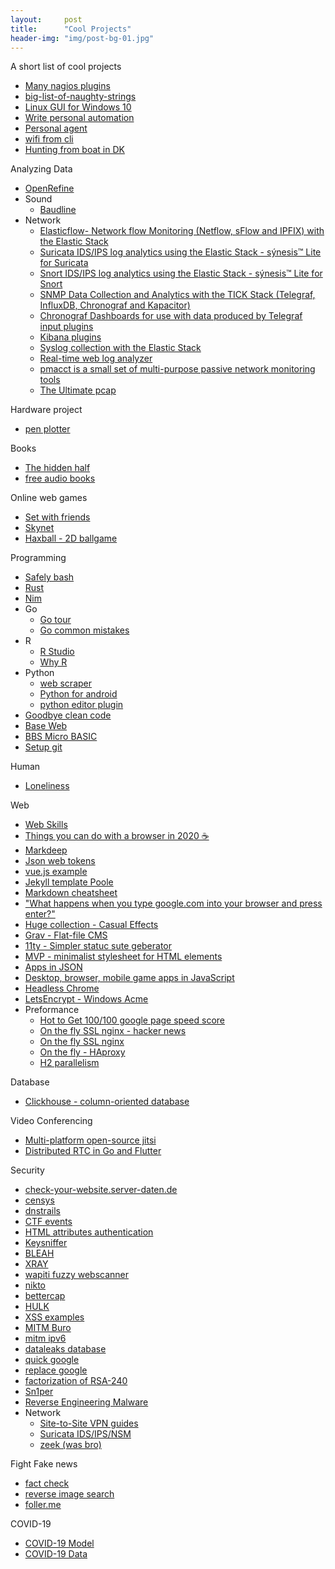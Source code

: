 ```yaml
---
layout:     post
title:      "Cool Projects"
header-img: "img/post-bg-01.jpg"
---
```


A short list of cool projects

  * [Many nagios plugins](https://github.com/HariSekhon/nagios-plugins)
  * [big-list-of-naughty-strings](https://github.com/minimaxir/big-list-of-naughty-strings)
  * [Linux GUI for Windows 10](http://www.starlig.ht/about/)
  * [Write personal automation](http://anotherdevblog.net/posts/part-1-getting-started)
  * [Personal agent](https://github.com/huginn/huginn)
  * [wifi from cli](https://www.linuxuprising.com/2019/11/how-to-show-available-wifi-networks.html?m=1)
  * [Hunting from boat in DK](https://www.nordisk-forum.dk/viewtopic.php?t=50469)
  
Analyzing Data
  * [OpenRefine](https://openrefine.org/)
  * Sound
    * [Baudline](https://www.baudline.com/what_is_baudline.html)
  * Network
    * [Elasticflow- Network flow Monitoring (Netflow, sFlow and IPFIX) with the Elastic Stack](https://github.com/robcowart/elastiflow)
    * [Suricata IDS/IPS log analytics using the Elastic Stack - sýnesis™ Lite for Suricata](https://github.com/robcowart/synesis_lite_suricata)
    * [Snort IDS/IPS log analytics using the Elastic Stack - sýnesis™ Lite for Snort](https://github.com/robcowart/synesis_lite_snort)
    * [SNMP Data Collection and Analytics with the TICK Stack (Telegraf, InfluxDB, Chronograf and Kapacitor)](https://github.com/robcowart/influx_snmp)
    * [Chronograf Dashboards for use with data produced by Telegraf input plugins](https://github.com/robcowart/influx_dashboards)
    * [Kibana plugins](https://github.com/robcowart/kibana_plugins_list)
    * [Syslog collection with the Elastic Stack](https://github.com/robcowart/synesis_lite_syslog) 
    * [Real-time web log analyzer](https://goaccess.io/features)
    * [pmacct is a small set of multi-purpose passive network monitoring tools](http://www.pmacct.net/)
    * [The Ultimate pcap](https://weberblog.net/the-ultimate-pcap/)
 
Hardware project
  * [pen plotter](https://brachiograph.readthedocs.io/en/latest/index.html)
  
Books
  * [The hidden half](https://www.waterstones.com/book/the-hidden-half/michael-blastland/9781786497772)
  * [free audio books](http://www.openculture.com/freeaudiobooks)

Online web games
  * [Set with friends](https://setwithfriends.com/)
  * [Skynet](http://skynetsimulator.com/)
  * [Haxball - 2D ballgame](https://www.haxball.com/play)
   
Programming
   * [Safely bash](https://github.com/anordal/shellharden/blob/master/how_to_do_things_safely_in_bash.md)
   * [Rust](https://doc.rust-lang.org/rust-by-example/index.html)
   * [Nim](https://nim-lang.org/)
   * Go
     * [Go tour](https://tour.golang.org/basics/7)
     * [Go common mistakes](http://devs.cloudimmunity.com/gotchas-and-common-mistakes-in-go-golang/)
   * R
     * [R Studio](https://www.rstudio.com/)
     * [Why R](https://blog.shotwell.ca/posts/why_i_use_r/)
   * Python 
     * [web scraper](https://scrapy.org/)
     * [Python for android](https://github.com/kivy/python-for-android)
     * [python editor plugin](https://kite.com/)
   * [Goodbye clean code](https://overreacted.io/goodbye-clean-code/)
   * [Base Web](https://baseweb.design/)
   * [BBS Micro BASIC](https://editor.8bitkick.cc/index.html)
   * [Setup git](https://www.micah.soy/posts/setting-up-git-identities/)
   
Human
   * [Loneliness](https://manojsurya.com/loneliness-how-to-identify-and-deal-with-it/)
    
Web
   * [Web Skills](https://andreasbm.github.io/web-skills/)
   * [Things you can do with a browser in 2020 ☕️](https://github.com/luruke/browser-2020)
   * [Markdeep](https://casual-effects.com/markdeep/#examples)
   * [Json web tokens](https://jwt.io/)
   * [vue.js example](https://vuejs.org/v2/examples/hackernews.html)
   * [Jekyll template Poole](http://getpoole.com/)
   * [Markdown cheatsheet](https://github.com/adam-p/markdown-here/wiki/Markdown-Cheatsheet)
   * ["What happens when you type google.com into your browser and press enter?"](https://github.com/alex/what-happens-when)
   * [Huge collection - Casual Effects](http://casual-effects.com/)
   * [Grav - Flat-file CMS](https://getgrav.org/)
   * [11ty - Simpler statuc sute geberator](https://www.11ty.dev/)
   * [MVP - minimalist stylesheet for HTML elements](https://andybrewer.github.io/mvp/)
   * [Apps in JSON](https://jasonette.com/)
   * [Desktop, browser, mobile game apps in JavaScript](https://codeheartjs.com/)
   * [Headless Chrome](https://github.com/puppeteer/puppeteer)
   * [LetsEncrypt - Windows Acme](https://www.win-acme.com/)
   * Preformance 
     * [Hot to Get 100/100 google page speed score](https://elliotec.com/how-to-get-100-google-page-speed-score/)
     * [On the fly SSL nginx - hacker news](https://news.ycombinator.com/item?id=12128993)
     * [On the fly SSL nginx](https://github.com/GUI/lua-resty-auto-ssl)
     * [On the fly - HAproxy](https://github.com/tinganho/haproxy-with-letsencrypt-auto-renewal)
     * [H2 parallelism](https://evertpot.com/h2-parallelism/)
     
Database
   * [Clickhouse - column-oriented database](https://clickhouse.yandex/#blazing-fast)

Video Conferencing
   * [Multi-platform open-source jitsi](https://jitsi.org/)
   * [Distributed RTC in Go and Flutter](https://github.com/pion/ion)
    
Security
   * [check-your-website.server-daten.de](https://check-your-website.server-daten.de/)
   * [censys](https://www.censys.io/)
   * [dnstrails](https://dnstrails.com/)
   * [CTF events](https://ctftime.org/event/list/)
   * [HTML attributes authentication](https://www.twilio.com/blog/html-attributes-two-factor-authentication-autocomplete)
   * [Keysniffer](https://www.keysniffer.net/)
   * [BLEAH](https://github.com/evilsocket/bleah)
   * [XRAY](https://github.com/evilsocket/xray)
   * [wapiti fuzzy webscanner](http://wapiti.sourceforge.net/)
   * [nikto](https://cirt.net/Nikto2)
   * [bettercap](https://www.bettercap.org/)
   * [HULK](https://github.com/Cyb3rWard0g/HELK)
   * [XSS examples](https://www.digitalmunition.me/2018/03/cross-site-scripting-xss-payloads-collection/)
   * [MITM Buro](https://www.digitalmunition.me/2018/03/ssl-mitm-using-burp-suite-proxies/)
   * [mitm ipv6](https://github.com/fox-it/mitm6)
   * [dataleaks database](https://app.binaryedge.io/services/query)
   * [quick google](https://www.kylepiira.com/2020/01/09/why-i-quit-google/)
   * [replace google](https://beepb00p.xyz/pkm-search.html)
   * [factorization of RSA-240](https://listserv.nodak.edu/cgi-bin/wa.exe?A2=NMBRTHRY;fd743373.1912&FT=M&P=T&H=&S=)
   * [Sn1per](https://github.com/1N3/Sn1per)
   * [Reverse Engineering Malware](https://securedorg.github.io/RE101/)
   * Network
      * [Site-to-Site VPN guides](https://weberblog.net/site-to-site-vpn-tutorials/)
      * [Suricata IDS/IPS/NSM](https://suricata-ids.org/)
      * [zeek (was bro)](https://www.zeek.org/download/index.html)
   
Fight Fake news
   * [fact check](https://www.theverge.com/2019/12/3/20980741/fake-news-facebook-twitter-misinformation-lies-fact-check-how-to-internet-guide)
   * [reverse image search](https://www.bellingcat.com/resources/how-tos/2019/12/26/guide-to-using-reverse-image-search-for-investigations/)
   * [foller.me](https://foller.me/)
   
COVID-19
   * [COVID-19 Model](https://github.com/neherlab/covid19_scenarios)
   * [COVID-19 Data](https://github.com/CSSEGISandData/COVID-19/tree/master/csse_covid_19_data)
   
    
